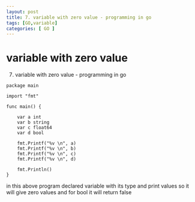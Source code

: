 ```yaml
---
layout: post
title: 7. variable with zero value - programming in go
tags: [GO,variable]
categories: [ GO ]
---
```


# variable with zero value 
7. variable with zero value - programming in go


```
package main

import "fmt"

func main() {

	var a int
	var b string
	var c float64
	var d bool

	fmt.Printf("%v \n", a)
	fmt.Printf("%v \n", b)
	fmt.Printf("%v \n", c)
	fmt.Printf("%v \n", d)

	fmt.Println()
}
```

in this above program declared variable with its type and print values so it will give zero values and for bool it will return 
false 

